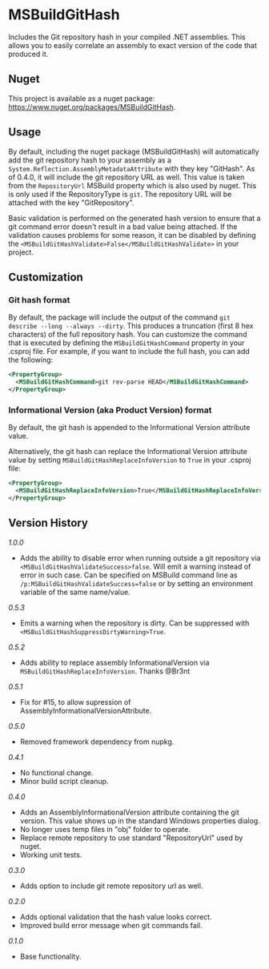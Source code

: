 # MSBuildGitHash
Includes the Git repository hash in your compiled .NET assemblies. 
This allows you to easily correlate an assembly to exact version of the code that produced it.

## Nuget

This project is available as a nuget package: https://www.nuget.org/packages/MSBuildGitHash.

## Usage
By default, including the nuget package (MSBuildGitHash) will automatically add the git repository hash to your assembly as a `System.Reflection.AssemblyMetadataAttribute` with they key "GitHash". As of 0.4.0, it will include the git repository URL as well. This value is taken from the `RepositoryUrl` MSBuild property which is also used by nuget. This is only used if the RepositoryType is `git`. The repository URL will be attached with the key "GitRepository". 

Basic validation is performed on the generated hash version to ensure that a git command error doesn't result in a bad value being attached. If the validation causes problems for some reason, it can be disabled by defining the `<MSBuildGitHashValidate>False</MSBuildGitHashValidate>` in your project.

## Customization

### Git hash format

By default, the package will include the output of the command `git describe --long --always --dirty`. This produces a truncation (first 8 hex characters) of the full repository hash. You can customize the command that is executed by defining the `MSBuildGitHashCommand` property in your .csproj file. For example, if you want to include the full hash, you can add the following:

```xml
<PropertyGroup>
  <MSBuildGitHashCommand>git rev-parse HEAD</MSBuildGitHashCommand>
</PropertyGroup>
```

### Informational Version (aka Product Version) format

By default, the git hash is appended to the Informational Version attribute value.

Alternatively, the git hash can replace the Informational Version attribute value by setting `MSBuildGitHashReplaceInfoVersion` to `True` in your .csproj file:

```xml
<PropertyGroup>
  <MSBuildGitHashReplaceInfoVersion>True</MSBuildGitHashReplaceInfoVersion>
</PropertyGroup>
```

## Version History

_1.0.0_
- Adds the ability to disable error when running outside a git repository via `<MSBuildGitHashValidateSuccess>false`. Will emit a warning instead of error in such case.
    Can be specified on MSBuild command line as `/p:MSBuildGitHashValidateSuccess=false` or by setting an environment variable of the same name/value.

_0.5.3_ 
- Emits a warning when the repository is dirty. Can be suppressed with `<MSBuildGitHashSuppressDirtyWarning>True`.

_0.5.2_ 
- Adds ability to replace assembly InformationalVersion via `MSBuildGitHashReplaceInfoVersion`. Thanks @Br3nt

_0.5.1_ 
- Fix for #15, to allow supression of AssemblyInformationalVersionAttribute.

_0.5.0_
- Removed framework dependency from nupkg.

_0.4.1_
- No functional change.
- Minor build script cleanup.

_0.4.0_
- Adds an AssemblyInformationalVersion attribute containing the git version. This value shows up in the standard Windows properties dialog.
- No longer uses temp files in "obj" folder to operate.
- Replace remote repository to use standard "RepositoryUrl" used by nuget.
- Working unit tests.

_0.3.0_
- Adds option to include git remote repository url as well.

_0.2.0_
- Adds optional validation that the hash value looks correct.
- Improved build error message when git commands fail.

_0.1.0_
- Base functionality.
